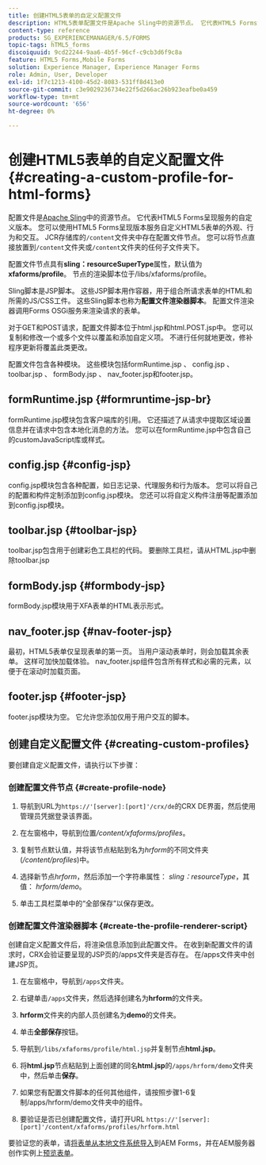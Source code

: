 ```yaml
---
title: 创建HTML5表单的自定义配置文件
description: HTML5表单配置文件是Apache Sling中的资源节点。 它代表HTML5 Forms渲染服务的自定义版本。
content-type: reference
products: SG_EXPERIENCEMANAGER/6.5/FORMS
topic-tags: hTML5_forms
discoiquuid: 9cd22244-9aa6-4b5f-96cf-c9cb3d6f9c8a
feature: HTML5 Forms,Mobile Forms
solution: Experience Manager, Experience Manager Forms
role: Admin, User, Developer
exl-id: 1f7c1213-4100-45d2-8083-531ff8d413e0
source-git-commit: c3e9029236734e22f5d266ac26b923eafbe0a459
workflow-type: tm+mt
source-wordcount: '656'
ht-degree: 0%

---
```


# 创建HTML5表单的自定义配置文件 {#creating-a-custom-profile-for-html-forms}

配置文件是[Apache Sling](https://sling.apache.org/)中的资源节点。 它代表HTML5 Forms呈现服务的自定义版本。 您可以使用HTML5 Forms呈现版本服务自定义HTML5表单的外观、行为和交互。 JCR存储库的`/content`文件夹中存在配置文件节点。 您可以将节点直接放置到`/content`文件夹或`/content`文件夹的任何子文件夹下。

配置文件节点具有&#x200B;**sling：resourceSuperType**&#x200B;属性，默认值为&#x200B;**xfaforms/profile**。 节点的渲染脚本位于/libs/xfaforms/profile。

Sling脚本是JSP脚本。 这些JSP脚本用作容器，用于组合所请求表单的HTML和所需的JS/CSS工件。 这些Sling脚本也称为&#x200B;**配置文件渲染器脚本**。 配置文件渲染器调用Forms OSGi服务来渲染请求的表单。

对于GET和POST请求，配置文件脚本位于html.jsp和html.POST.jsp中。 您可以复制和修改一个或多个文件以覆盖和添加自定义项。 不进行任何就地更改，修补程序更新将覆盖此类更改。

配置文件包含各种模块。 这些模块包括formRuntime.jsp 、 config.jsp 、 toolbar.jsp 、 formBody.jsp 、 nav_footer.jsp和footer.jsp。

## formRuntime.jsp {#formruntime-jsp-br}

formRuntime.jsp模块包含客户端库的引用。 它还描述了从请求中提取区域设置信息并在请求中包含本地化消息的方法。 您可以在formRuntime.jsp中包含自己的customJavaScript库或样式。

## config.jsp {#config-jsp}

config.jsp模块包含各种配置，如日志记录、代理服务和行为版本。 您可以将自己的配置和构件定制添加到config.jsp模块。 您还可以将自定义构件注册等配置添加到config.jsp模块。

## toolbar.jsp {#toolbar-jsp}

toolbar.jsp包含用于创建彩色工具栏的代码。 要删除工具栏，请从HTML.jsp中删除toolbar.jsp

## formBody.jsp {#formbody-jsp}

formBody.jsp模块用于XFA表单的HTML表示形式。

## nav_footer.jsp {#nav-footer-jsp}

最初，HTML5表单仅呈现表单的第一页。 当用户滚动表单时，则会加载其余表单。 这样可加快加载体验。 nav_footer.jsp组件包含所有样式和必需的元素，以便于在滚动时加载页面。

## footer.jsp {#footer-jsp}

footer.jsp模块为空。 它允许您添加仅用于用户交互的脚本。

## 创建自定义配置文件 {#creating-custom-profiles}

要创建自定义配置文件，请执行以下步骤：

### 创建配置文件节点 {#create-profile-node}

1. 导航到URL为`https://'[server]:[port]'/crx/de`的CRX DE界面，然后使用管理员凭据登录该界面。

1. 在左窗格中，导航到位置&#x200B;*/content/xfaforms/profiles*。

1. 复制节点默认值，并将该节点粘贴到名为&#x200B;*hrform*&#x200B;的不同文件夹(*/content/profiles*)中。

1. 选择新节点&#x200B;*hrform*，然后添加一个字符串属性： *sling：resourceType*，其值： *hrform/demo*。

1. 单击工具栏菜单中的“全部保存”以保存更改。

### 创建配置文件渲染器脚本 {#create-the-profile-renderer-script}

创建自定义配置文件后，将渲染信息添加到此配置文件。 在收到新配置文件的请求时，CRX会验证要呈现的JSP页的/apps文件夹是否存在。 在/apps文件夹中创建JSP页。

1. 在左窗格中，导航到`/apps`文件夹。
1. 右键单击`/apps`文件夹，然后选择创建名为&#x200B;**hrform**&#x200B;的文件夹。
1. **hrform**&#x200B;文件夹的内部人员创建名为&#x200B;**demo**&#x200B;的文件夹。
1. 单击&#x200B;**全部保存**&#x200B;按钮。
1. 导航到`/libs/xfaforms/profile/html.jsp`并复制节点&#x200B;**html.jsp**。
1. 将&#x200B;**html.jsp**&#x200B;节点粘贴到上面创建的同名&#x200B;**html.jsp**&#x200B;的`/apps/hrform/demo`文件夹中，然后单击&#x200B;**保存**。
1. 如果您有配置文件脚本的任何其他组件，请按照步骤1-6复制/apps/hrform/demo文件夹中的组件。

1. 要验证是否已创建配置文件，请打开URL `https://'[server]:[port]'/content/xfaforms/profiles/hrform.html`

要验证您的表单，请[将表单从本地文件系统导入](/help/forms/using/get-xdp-pdf-documents-aem.md)到AEM Forms，并在AEM服务器创作实例上[预览表单](/help/forms/using/previewing-forms.md)。
